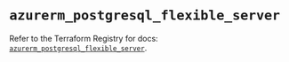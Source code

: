 # `azurerm_postgresql_flexible_server`

Refer to the Terraform Registry for docs: [`azurerm_postgresql_flexible_server`](https://registry.terraform.io/providers/hashicorp/azurerm/4.12.0/docs/resources/postgresql_flexible_server).
